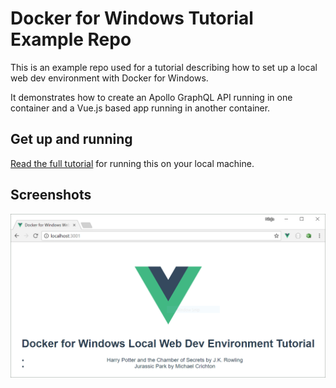 # Docker for Windows Tutorial Example Repo

This is an example repo used for a tutorial describing how to set up a local web dev environment with Docker for Windows.

It demonstrates how to create an Apollo GraphQL API running in one container and a Vue.js based app running in another container.

## Get up and running

[Read the full tutorial](https://ryanpharis.com/painless-node-and-vue-web-dev-environment-using-docker-for-windows) for running this on your local machine.

## Screenshots

![Messages](https://github.com/ryancp/tutorial-docker-windows/raw/master/screenshot.png)
